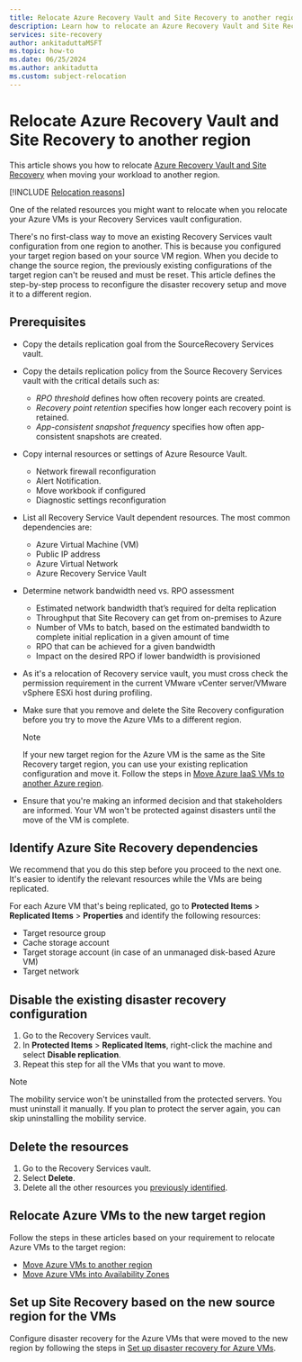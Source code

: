 ```yaml
---
title: Relocate Azure Recovery Vault and Site Recovery to another region
description: Learn how to relocate an Azure Recovery Vault and Site Recovery to a new region
services: site-recovery
author: ankitaduttaMSFT
ms.topic: how-to
ms.date: 06/25/2024
ms.author: ankitadutta
ms.custom: subject-relocation
---
```


# Relocate Azure Recovery Vault and Site Recovery to another region

This article shows you how to relocate [Azure Recovery Vault and Site Recovery](../../../site-recovery/site-recovery-overview.md) when moving your workload to another region.

[!INCLUDE [Relocation reasons](includes/service-relocation-reason-include.md)]

One of the related resources you might want to relocate when you relocate your Azure VMs is your Recovery Services vault configuration. 

There's no first-class way to move an existing Recovery Services vault configuration from one region to another. This is because you configured your target region based on your source VM region. When you decide to change the source region, the previously existing configurations of the target region can't be reused and must be reset. This article defines the step-by-step process to reconfigure the disaster recovery setup and move it to a different region.

## Prerequisites

- Copy the details replication goal from the SourceRecovery Services vault.
- Copy the details replication policy from the Source Recovery Services vault with the critical details such as:

  - *RPO threshold* defines how often recovery points are created.
  - *Recovery point retention* specifies how longer each recovery point is retained.
  - *App-consistent snapshot frequency* specifies how often app-consistent snapshots are created.

- Copy internal resources or settings of Azure Resource Vault.

  - Network firewall reconfiguration
  - Alert Notification.
  - Move workbook if configured
  - Diagnostic settings reconfiguration

- List all Recovery Service Vault dependent resources. The most common dependencies are:

  - Azure Virtual Machine (VM)
  - Public IP address
  - Azure Virtual Network
  - Azure Recovery Service Vault

- Determine network bandwidth need vs. RPO assessment

  - Estimated network bandwidth that’s required for delta replication
  - Throughput that Site Recovery can get from on-premises to Azure
  - Number of VMs to batch, based on the estimated bandwidth to complete initial replication in a given amount of time
  - RPO that can be achieved for a given bandwidth
  - Impact on the desired RPO if lower bandwidth is provisioned

- As it's a relocation of Recovery service vault, you must cross check the permission requirement in the current VMware vCenter server/VMware vSphere ESXi host during profiling.
- Make sure that you remove and delete the Site Recovery configuration before you try to move the Azure VMs to a different region.

  > [!NOTE]
  > If your new target region for the Azure VM is the same as the Site Recovery target region, you can use your existing replication configuration and move it. Follow the steps in [Move Azure IaaS VMs to another Azure region](../../../site-recovery/azure-to-azure-tutorial-migrate.md).

- Ensure that you're making an informed decision and that stakeholders are informed. Your VM won't be protected against disasters until the move of the VM is complete.

## Identify Azure Site Recovery dependencies

We recommend that you do this step before you proceed to the next one. It's easier to identify the relevant resources while the VMs are being replicated.

For each Azure VM that's being replicated, go to **Protected Items** > **Replicated Items** > **Properties** and identify the following resources:

- Target resource group
- Cache storage account
- Target storage account (in case of an unmanaged disk-based Azure VM)
- Target network

## Disable the existing disaster recovery configuration

1. Go to the Recovery Services vault.
1. In **Protected Items** > **Replicated Items**, right-click the machine and select **Disable replication**.
1. Repeat this step for all the VMs that you want to move.

> [!NOTE]
> The mobility service won't be uninstalled from the protected servers. You must uninstall it manually. If you plan to protect the server again, you can skip uninstalling the mobility service.

## Delete the resources

1. Go to the Recovery Services vault.
1. Select **Delete**.
1. Delete all the other resources you [previously identified](#identify-azure-site-recovery-dependencies).

## Relocate Azure VMs to the new target region

Follow the steps in these articles based on your requirement to relocate Azure VMs to the target region:

- [Move Azure VMs to another region](../../../site-recovery/azure-to-azure-tutorial-migrate.md)
- [Move Azure VMs into Availability Zones](../../../site-recovery/move-azure-VMs-AVset-Azone.md)

## Set up Site Recovery based on the new source region for the VMs

Configure disaster recovery for the Azure VMs that were moved to the new region by following the steps in [Set up disaster recovery for Azure VMs](../../../site-recovery/azure-to-azure-tutorial-enable-replication.md).
